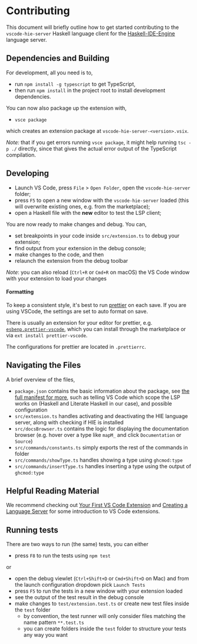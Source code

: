 # Contributing

This document will briefly outline how to get started contributing to the `vscode-hie-server` Haskell language client for the [Haskell-IDE-Engine](https://github.com/haskell/haskell-ide-engine) language server.

## Dependencies and Building

For development, all you need is to,

* run `npm install -g typescript` to get TypeScript,
* then run `npm install` in the project root to install development dependencies.

You can now also package up the extension with,

* `vsce package`

which creates an extension package at `vscode-hie-server-<version>.vsix`.

_Note:_ that if you get errors running `vsce package`, it might help running `tsc -p ./` directly, since that gives the actual error output of the TypeScript compilation.

## Developing

* Launch VS Code, press `File` > `Open Folder`, open the `vscode-hie-server` folder;
* press `F5` to open a new window with the `vscode-hie-server` loaded (this will overwrite existing ones, e.g. from the marketplace);
* open a Haskell file with the **new** editor to test the LSP client;

You are now ready to make changes and debug. You can,

* set breakpoints in your code inside `src/extension.ts` to debug your extension;
* find output from your extension in the debug console;
* make changes to the code, and then
* relaunch the extension from the debug toolbar

_Note_: you can also reload (`Ctrl+R` or `Cmd+R` on macOS) the VS Code window with your extension to load your changes

#### Formatting

To keep a consistent style, it's best to run [prettier](https://prettier.io) on each save. If you are using VSCode, the settings are set to auto format on save.

There is usually an extension for your editor for prettier, e.g. [`esbenp.prettier-vscode`](https://marketplace.visualstudio.com/items?itemName=esbenp.prettier-vscode), which you can install through the marketplace or via `ext install prettier-vscode`.

The configurations for prettier are located in `.prettierrc`.

## Navigating the Files

A brief overview of the files,

* `package.json` contains the basic information about the package, see [the full manifest for more](https://code.visualstudio.com/docs/extensionAPI/extension-manifest), such as telling VS Code which scope the LSP works on (Haskell and Literate Haskell in our case), and possible configuration
* `src/extension.ts` handles activating and deactivating the HIE language server, along with checking if HIE is installed
* `src/docsBrowser.ts` contains the logic for displaying the documentation browser (e.g. hover over a type like `mapM_` and click `Documentation` or `Source`)
* `src/commands/constants.ts` simply exports the rest of the commands in folder
* `src/commands/showType.ts` handles showing a type using `ghcmod:type`
* `src/commands/insertType.ts` handles inserting a type using the output of `ghcmod:type`

## Helpful Reading Material

We recommend checking out [Your First VS Code Extension](https://code.visualstudio.com/docs/extensions/example-hello-world) and [Creating a Language Server](https://code.visualstudio.com/docs/extensions/example-language-server) for some introduction to VS Code extensions.

## Running tests

There are two ways to run (the same) tests, you can either

* press `F8` to run the tests using `npm test`

or

* open the debug viewlet (`Ctrl+Shift+D` or `Cmd+Shift+D` on Mac) and from the launch configuration dropdown pick `Launch Tests`
* press `F5` to run the tests in a new window with your extension loaded
* see the output of the test result in the debug console
* make changes to `test/extension.test.ts` or create new test files inside the `test` folder
  * by convention, the test runner will only consider files matching the name pattern `**.test.ts`
  * you can create folders inside the `test` folder to structure your tests any way you want
